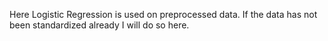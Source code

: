 Here Logistic Regression is used on preprocessed data. If the data has not been standardized already I will do so here.
